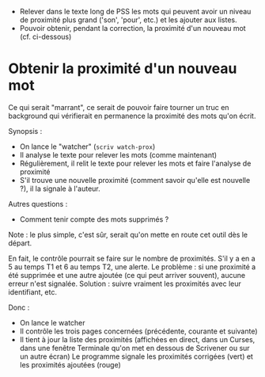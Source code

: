 * Relever dans le texte long de PSS les mots qui peuvent avoir un niveau de proximité plus grand ('son', 'pour', etc.) et les ajouter aux listes.
* Pouvoir obtenir, pendant la correction, la proximité d'un nouveau mot (cf. ci-dessous)





# Obtenir la proximité d'un nouveau mot

Ce qui serait "marrant", ce serait de pouvoir faire tourner un truc en background qui vérifierait en permanence la proximité des mots qu'on écrit.

Synopsis :

* On lance le "watcher" (`scriv watch-prox`)
* Il analyse le texte pour relever les mots (comme maintenant)
* Régulièrement, il relit le texte pour relever les mots et faire l'analyse de proximité
* S'il trouve une nouvelle proximité (comment savoir qu'elle est nouvelle ?), il la signale à l'auteur.

Autres questions :
* Comment tenir compte des mots supprimés ?

Note : le plus simple, c'est sûr, serait qu'on mette en route cet outil dès le départ.

En fait, le contrôle pourrait se faire sur le nombre de proximités. S'il y a en a 5 au temps T1 et 6 au temps T2, une alerte.
Le problème : si une proximité a été supprimée et une autre ajoutée (ce qui peut arriver souvent), aucune erreur n'est signalée.
Solution : suivre vraiment les proximités avec leur identifiant, etc.

Donc :
* On lance le watcher
* Il contrôle les trois pages concernées (précédente, courante et suivante)
* Il tient à jour la liste des proximités (affichées en direct, dans un Curses, dans une fenêtre Terminale qu'on met en dessous de Scrivener ou sur un autre écran)
Le programme signale les proximités corrigées (vert) et les proximités ajoutées (rouge)
